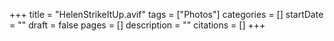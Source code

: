 +++
title = "HelenStrikeItUp.avif"
tags = ["Photos"]
categories = []
startDate = ""
draft = false
pages = []
description = ""
citations = []
+++
